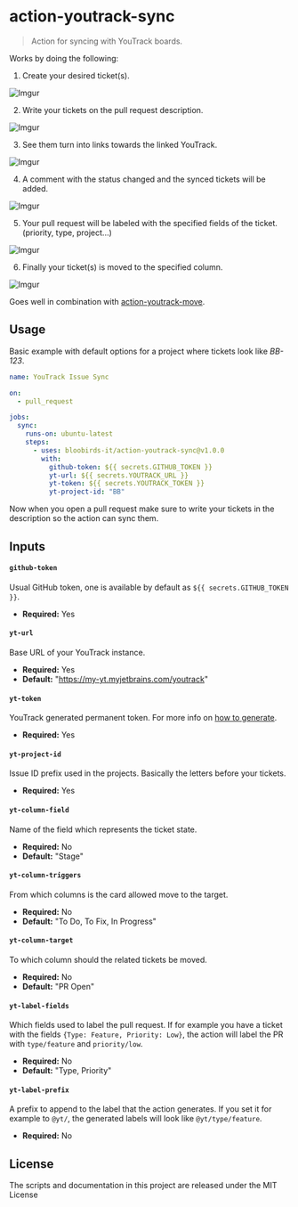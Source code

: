 # action-youtrack-sync

> Action for syncing with YouTrack boards.

Works by doing the following:

1. Create your desired ticket(s).

![Imgur](https://i.imgur.com/L7NvsSc.png)

2. Write your tickets on the pull request description.

![Imgur](https://i.imgur.com/aJpoJCQ.png)

3. See them turn into links towards the linked YouTrack.

![Imgur](https://i.imgur.com/ccEIvaf.png)

4. A comment with the status changed and the synced tickets will be added.

![Imgur](https://i.imgur.com/hGDI5lh.png?1)

5. Your pull request will be labeled with the specified fields of the ticket. (priority, type, project...)

![Imgur](https://i.imgur.com/wUHbZ4B.png)

6. Finally your ticket(s) is moved to the specified column.

![Imgur](https://i.imgur.com/115UBd6.png)

Goes well in combination with [action-youtrack-move](https://github.com/bloobirds-it/action-youtrack-move).

## Usage

Basic example with default options for a project where tickets look like _BB-123_.

```yaml
name: YouTrack Issue Sync

on:
  - pull_request

jobs:
  sync:
    runs-on: ubuntu-latest
    steps:
      - uses: bloobirds-it/action-youtrack-sync@v1.0.0
        with:
          github-token: ${{ secrets.GITHUB_TOKEN }}
          yt-url: ${{ secrets.YOUTRACK_URL }}
          yt-token: ${{ secrets.YOUTRACK_TOKEN }}
          yt-project-id: "BB"
```

Now when you open a pull request make sure to write your tickets in the description so the action can sync them.

## Inputs

#### `github-token`

Usual GitHub token, one is available by default as `${{ secrets.GITHUB_TOKEN }}`.

- **Required:** Yes

#### `yt-url`

Base URL of your YouTrack instance.

- **Required:** Yes
- **Default:** "https://my-yt.myjetbrains.com/youtrack"

#### `yt-token`

YouTrack generated permanent token. For more info on [how to generate](https://www.jetbrains.com/help/youtrack/standalone/Manage-Permanent-Token.html).

- **Required:** Yes

#### `yt-project-id`

Issue ID prefix used in the projects. Basically the letters before your tickets.

- **Required:** Yes

#### `yt-column-field`

Name of the field which represents the ticket state.

- **Required:** No
- **Default:** "Stage"

#### `yt-column-triggers`

From which columns is the card allowed move to the target.

- **Required:** No
- **Default:** "To Do, To Fix, In Progress"

#### `yt-column-target`

To which column should the related tickets be moved.

- **Required:** No
- **Default:** "PR Open"

#### `yt-label-fields`

Which fields used to label the pull request.
If for example you have a ticket with the fields `{Type: Feature, Priority: Low}`, the action will label the PR with `type/feature` and `priority/low`.

- **Required:** No
- **Default:** "Type, Priority"

#### `yt-label-prefix`

A prefix to append to the label that the action generates. If you set it for example to `@yt/`, the generated labels will look like `@yt/type/feature`.

- **Required:** No

## License

The scripts and documentation in this project are released under the MIT License
